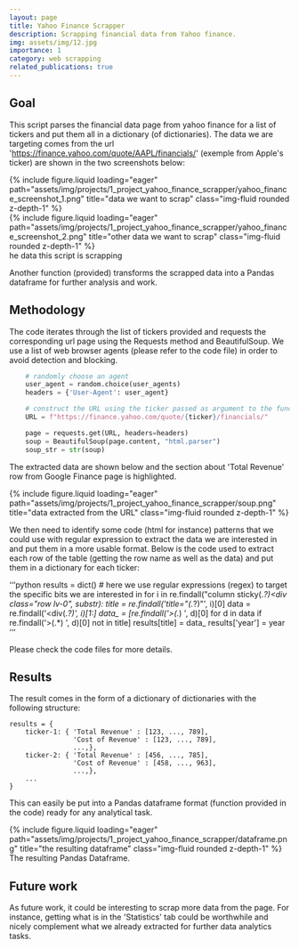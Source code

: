 ```yaml
---
layout: page
title: Yahoo Finance Scrapper
description: Scrapping financial data from Yahoo finance.
img: assets/img/12.jpg
importance: 1
category: web scrapping
related_publications: true
---
```


## Goal

This script parses the financial data page from yahoo finance for a list of tickers and put them all in a dictionary (of dictionaries). The data we are targeting comes from the url 'https://finance.yahoo.com/quote/AAPL/financials/' (exemple from Apple's ticker) are shown in the two screenshots below:

<div class="row">
    <div class="col-sm mt-3 mt-md-0">
        {% include figure.liquid loading="eager" path="assets/img/projects/1_project_yahoo_finance_scrapper/yahoo_finance_screenshot_1.png" title="data we want to scrap" class="img-fluid rounded z-depth-1" %}
    </div>
</div>

<div class="row">
    <div class="col-sm mt-3 mt-md-0">
        {% include figure.liquid loading="eager" path="assets/img/projects/1_project_yahoo_finance_scrapper/yahoo_finance_screenshot_2.png" title="other data we want to scrap" class="img-fluid rounded z-depth-1" %}
    </div>
</div>
<div class="caption">
    he data this script is scrapping
</div>

Another function (provided) transforms the scrapped data into a Pandas dataframe for further analysis and work.

## Methodology

The code iterates through the list of tickers provided and requests the corresponding url page using the Requests method and BeautifulSoup. We use a list of web browser agents (please refer to the code file) in order to avoid detection and blocking.

```python      
    # randomly choose an agent
    user_agent = random.choice(user_agents)
    headers = {'User-Agent': user_agent}

    # construct the URL using the ticker passed as argument to the function
    URL = f"https://finance.yahoo.com/quote/{ticker}/financials/"

    page = requests.get(URL, headers=headers)
    soup = BeautifulSoup(page.content, "html.parser")
    soup_str = str(soup)
```

The extracted data are shown below and the section about 'Total Revenue' row from Google Finance page is highlighted.

<div class="row">
    <div class="col-sm mt-3 mt-md-0">
        {% include figure.liquid loading="eager" path="assets/img/projects/1_project_yahoo_finance_scrapper/soup.png" title="data extracted from the URL" class="img-fluid rounded z-depth-1" %}
    </div>
</div>

We then need to identify some code (html for instance) patterns that we could use with regular expression to extract the data we are interested in and put them in a more usable format. Below is the code used to extract each row of the table (getting the row name as well as the data) and put them in a dictionary for each ticker:

‘‘‘python
    results = dict()
    # here we use regular expressions (regex) to target the specific bits we are interested in
    for i in re.findall("column sticky(.*?)<div class=\"row lv-0", substr):
        title = re.findall('title=\"(.*?)\"', i)[0]
        data = re.findall('<div(.*?)</div>', i)[1:]
        data_ = [re.findall('>(.*) ', d)[0] for d in data if re.findall('>(.*) ', d)[0] not in title]
        results[title] = data_
    results['year'] = year
‘‘‘

Please check the code files for more details.

## Results

The result comes in the form of a dictionary of dictionaries with the following structure:

    results = {
        ticker-1: { 'Total Revenue' : [123, ..., 789],
                    'Cost of Revenue' : [123, ..., 789],
                    ...,},
        ticker-2: { 'Total Revenue' : [456, ..., 785],
                    'Cost of Revenue' : [458, ..., 963],
                    ...,},
        ...
    }

This can easily be put into a Pandas dataframe format (function provided in the code) ready for any analytical task.

<div class="row">
    <div class="col-sm mt-3 mt-md-0">
        {% include figure.liquid loading="eager" path="assets/img/projects/1_project_yahoo_finance_scrapper/dataframe.png" title="the resulting dataframe" class="img-fluid rounded z-depth-1" %}
    </div>
</div>
<div class="caption">
    The resulting Pandas Dataframe.
</div>


## Future work

As future work, it could be interesting to scrap more data from the page. For instance, getting what is in the 'Statistics' tab could be worthwhile and nicely complement what we already extracted for further data analytics tasks. 

